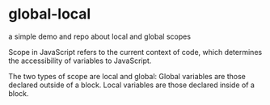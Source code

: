 # global-local

a simple demo and repo about local and global scopes

Scope in JavaScript refers to the current context of code, which determines the accessibility of variables to JavaScript.

The two types of scope are local and global: Global variables are those declared outside of a block. Local variables are those declared inside of a block.
